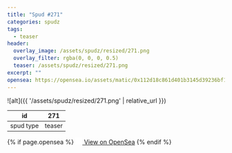 ```yaml
---
title: "Spud #271"
categories: spudz
tags:
  - teaser
header:
  overlay_image: /assets/spudz/resized/271.png
  overlay_filter: rgba(0, 0, 0, 0.5)
  teaser: /assets/spudz/resized/271.png
excerpt: ""
opensea: https://opensea.io/assets/matic/0x112d18c861d401b3145d39236bf149f01e18beed/271
---
```

![alt]({{ '/assets/spudz/resized/271.png' | relative_url }})

| id | 271 |
|-|-|
| spud type | teaser |

{% if page.opensea %}
<a href="{{page.opensea}}" class="btn btn--info" onclick="window.open(this.href, '_blank'); return false;"><img src="/assets/images/opensea.svg" width="16px"><span>  View on OpenSea</span></a>
{% endif %}
